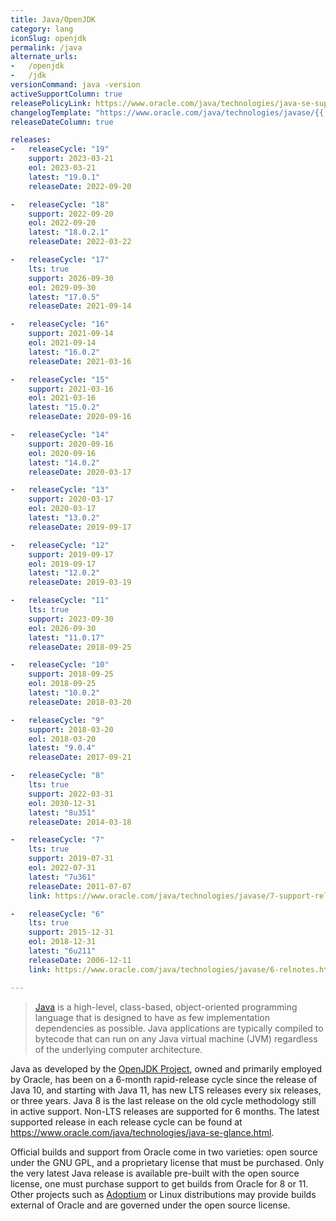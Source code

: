 ```yaml
---
title: Java/OpenJDK
category: lang
iconSlug: openjdk
permalink: /java
alternate_urls:
-   /openjdk
-   /jdk
versionCommand: java -version
activeSupportColumn: true
releasePolicyLink: https://www.oracle.com/java/technologies/java-se-support-roadmap.html
changelogTemplate: "https://www.oracle.com/java/technologies/javase/{{'__LATEST__'|replace:'.','-'}}-relnotes.html"
releaseDateColumn: true

releases:
-   releaseCycle: "19"
    support: 2023-03-21
    eol: 2023-03-21
    latest: "19.0.1"
    releaseDate: 2022-09-20

-   releaseCycle: "18"
    support: 2022-09-20
    eol: 2022-09-20
    latest: "18.0.2.1"
    releaseDate: 2022-03-22

-   releaseCycle: "17"
    lts: true
    support: 2026-09-30
    eol: 2029-09-30
    latest: "17.0.5"
    releaseDate: 2021-09-14

-   releaseCycle: "16"
    support: 2021-09-14
    eol: 2021-09-14
    latest: "16.0.2"
    releaseDate: 2021-03-16

-   releaseCycle: "15"
    support: 2021-03-16
    eol: 2021-03-16
    latest: "15.0.2"
    releaseDate: 2020-09-16

-   releaseCycle: "14"
    support: 2020-09-16
    eol: 2020-09-16
    latest: "14.0.2"
    releaseDate: 2020-03-17

-   releaseCycle: "13"
    support: 2020-03-17
    eol: 2020-03-17
    latest: "13.0.2"
    releaseDate: 2019-09-17

-   releaseCycle: "12"
    support: 2019-09-17
    eol: 2019-09-17
    latest: "12.0.2"
    releaseDate: 2019-03-19

-   releaseCycle: "11"
    lts: true
    support: 2023-09-30
    eol: 2026-09-30
    latest: "11.0.17"
    releaseDate: 2018-09-25

-   releaseCycle: "10"
    support: 2018-09-25
    eol: 2018-09-25
    latest: "10.0.2"
    releaseDate: 2018-03-20

-   releaseCycle: "9"
    support: 2018-03-20
    eol: 2018-03-20
    latest: "9.0.4"
    releaseDate: 2017-09-21

-   releaseCycle: "8"
    lts: true
    support: 2022-03-31
    eol: 2030-12-31
    latest: "8u351"
    releaseDate: 2014-03-18

-   releaseCycle: "7"
    lts: true
    support: 2019-07-31
    eol: 2022-07-31
    latest: "7u361"
    releaseDate: 2011-07-07
    link: https://www.oracle.com/java/technologies/javase/7-support-relnotes.html#R170_361

-   releaseCycle: "6"
    lts: true
    support: 2015-12-31
    eol: 2018-12-31
    latest: "6u211"
    releaseDate: 2006-12-11
    link: https://www.oracle.com/java/technologies/javase/6-relnotes.html#R160_211

---
```


> [Java](https://www.oracle.com/java/) is a high-level, class-based, object-oriented programming
> language that is designed to have as few implementation dependencies as possible. Java
> applications are typically compiled to bytecode that can run on any Java virtual machine (JVM)
> regardless of the underlying computer architecture.

Java as developed by the [OpenJDK Project](https://openjdk.org/), owned and primarily employed by
Oracle, has been on a 6-month rapid-release cycle since the release of Java 10, and starting with
Java 11, has new LTS releases every six releases, or three years. Java 8 is the last release on the
old cycle methodology still in active support. Non-LTS releases are supported for 6 months. The
latest supported release in each release cycle can be found at
<https://www.oracle.com/java/technologies/java-se-glance.html>.

Official builds and support from Oracle come in two varieties: open source under the GNU GPL, and a
proprietary license that must be purchased. Only the very latest Java release is available pre-built
with the open source license, one must purchase support to get builds from Oracle for 8 or 11.
Other projects such as [Adoptium](https://adoptium.net/) or Linux distributions may provide builds
external of Oracle and are governed under the open source license.

